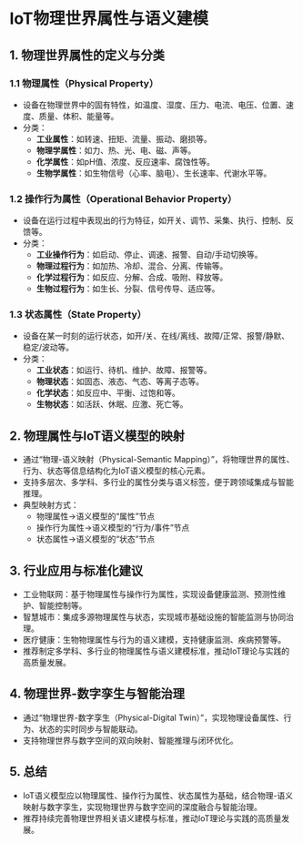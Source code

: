 # IoT物理世界属性与语义建模

## 1. 物理世界属性的定义与分类

### 1.1 物理属性（Physical Property）

- 设备在物理世界中的固有特性，如温度、湿度、压力、电流、电压、位置、速度、质量、体积、能量等。
- 分类：
  - **工业属性**：如转速、扭矩、流量、振动、磨损等。
  - **物理学属性**：如力、热、光、电、磁、声等。
  - **化学属性**：如pH值、浓度、反应速率、腐蚀性等。
  - **生物学属性**：如生物信号（心率、脑电）、生长速率、代谢水平等。

### 1.2 操作行为属性（Operational Behavior Property）

- 设备在运行过程中表现出的行为特征，如开关、调节、采集、执行、控制、反馈等。
- 分类：
  - **工业操作行为**：如启动、停止、调速、报警、自动/手动切换等。
  - **物理过程行为**：如加热、冷却、混合、分离、传输等。
  - **化学过程行为**：如反应、分解、合成、吸附、释放等。
  - **生物过程行为**：如生长、分裂、信号传导、适应等。

### 1.3 状态属性（State Property）

- 设备在某一时刻的运行状态，如开/关、在线/离线、故障/正常、报警/静默、稳定/波动等。
- 分类：
  - **工业状态**：如运行、待机、维护、故障、报警等。
  - **物理状态**：如固态、液态、气态、等离子态等。
  - **化学状态**：如反应中、平衡、过饱和等。
  - **生物状态**：如活跃、休眠、应激、死亡等。

## 2. 物理属性与IoT语义模型的映射

- 通过“物理-语义映射（Physical-Semantic Mapping）”，将物理世界的属性、行为、状态等信息结构化为IoT语义模型的核心元素。
- 支持多层次、多学科、多行业的属性分类与语义标签，便于跨领域集成与智能推理。
- 典型映射方式：
  - 物理属性→语义模型的“属性”节点
  - 操作行为属性→语义模型的“行为/事件”节点
  - 状态属性→语义模型的“状态”节点

## 3. 行业应用与标准化建议

- 工业物联网：基于物理属性与操作行为属性，实现设备健康监测、预测性维护、智能控制等。
- 智慧城市：集成多源物理属性与状态，实现城市基础设施的智能监测与协同治理。
- 医疗健康：生物物理属性与行为的语义建模，支持健康监测、疾病预警等。
- 推荐制定多学科、多行业的物理属性与语义建模标准，推动IoT理论与实践的高质量发展。

## 4. 物理世界-数字孪生与智能治理

- 通过“物理世界-数字孪生（Physical-Digital Twin）”，实现物理设备属性、行为、状态的实时同步与智能联动。
- 支持物理世界与数字空间的双向映射、智能推理与闭环优化。

## 5. 总结

- IoT语义模型应以物理属性、操作行为属性、状态属性为基础，结合物理-语义映射与数字孪生，实现物理世界与数字空间的深度融合与智能治理。
- 推荐持续完善物理世界相关语义建模与标准，推动IoT理论与实践的高质量发展。
